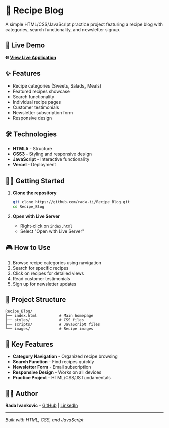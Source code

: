 # 🍴 Recipe Blog

A simple HTML/CSS/JavaScript practice project featuring a recipe blog with categories, search functionality, and newsletter signup.

## 🚀 Live Demo

**🌐 [View Live Application](https://recipe-blog-navy.vercel.app/)**

## ✨ Features

- Recipe categories (Sweets, Salads, Meals)
- Featured recipes showcase
- Search functionality
- Individual recipe pages
- Customer testimonials
- Newsletter subscription form
- Responsive design

## 🛠️ Technologies

- **HTML5** - Structure
- **CSS3** - Styling and responsive design
- **JavaScript** - Interactive functionality
- **Vercel** - Deployment

## 🏃‍♀️ Getting Started

1. **Clone the repository**
   ```bash
   git clone https://github.com/rada-ii/Recipe_Blog.git
   cd Recipe_Blog
   ```

2. **Open with Live Server**
   - Right-click on `index.html`
   - Select "Open with Live Server"

## 🎮 How to Use

1. Browse recipe categories using navigation
2. Search for specific recipes
3. Click on recipes for detailed views
4. Read customer testimonials
5. Sign up for newsletter updates

## 📁 Project Structure

```
Recipe_Blog/
├── index.html          # Main homepage
├── styles/             # CSS files
├── scripts/            # JavaScript files
└── images/             # Recipe images
```

## 🌟 Key Features

- **Category Navigation** - Organized recipe browsing
- **Search Function** - Find recipes quickly
- **Newsletter Form** - Email subscription
- **Responsive Design** - Works on all devices
- **Practice Project** - HTML/CSS/JS fundamentals

## 👩‍💻 Author

**Rada Ivankovic** - [GitHub](https://github.com/rada-ii) | [LinkedIn](https://www.linkedin.com/in/rada-ivankovic)

---

*Built with HTML, CSS, and JavaScript*
